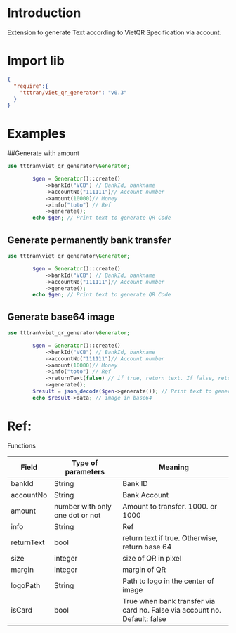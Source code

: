 # Introduction 

Extension to generate Text according to VietQR Specification via account.

# Import lib
```json
{
  "require":{
    "tttran/viet_qr_generator": "v0.3"
  }
}

```
# Examples
##Generate with amount
```php
use tttran\viet_qr_generator\Generator;

        $gen = Generator()::create()
            ->bankId("VCB") // BankId, bankname
            ->accountNo("111111")// Account number
            ->amount(10000)// Money
            ->info("toto") // Ref
            ->generate();
        echo $gen; // Print text to generate QR Code
```


## Generate permanently bank transfer
```php
use tttran\viet_qr_generator\Generator;

        $gen = Generator()::create()
            ->bankId("VCB") // BankId, bankname
            ->accountNo("111111")// Account number
            ->generate();
        echo $gen; // Print text to generate QR Code
```


## Generate base64 image
```php
use tttran\viet_qr_generator\Generator;

        $gen = Generator()::create()
            ->bankId("VCB") // BankId, bankname
            ->accountNo("111111")// Account number
            ->amount(10000)// Money
            ->info("toto") // Ref
            ->returnText(false) // if true, return text. If false, return image in base64
            ->generate();
        $result = json_decode($gen->generate()); // Print text to generate QR Code
        echo $result->data; // image in base64
```

# Ref:

Functions

| Field | Type of parameters | Meaning |
| --- | --- | --- |
| bankId | String | Bank ID |
| accountNo| String |  Bank Account
| amount | number with only one dot or not | Amount to transfer. 1000. or 1000
| info | String |  Ref |
| returnText | bool | return text if true. Otherwise, return base 64
|  size | integer | size of QR in pixel |
| margin | integer | margin of QR |
| logoPath | String | Path to logo in the center of image |
| isCard | bool | True when bank transfer via card no. False via account no. Default: false |
